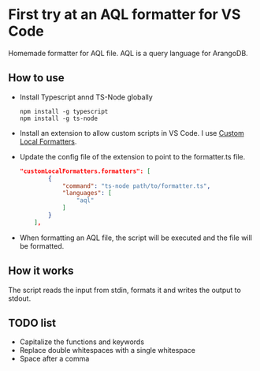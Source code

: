 # First try at an AQL formatter for VS Code


Homemade formatter for AQL file. AQL is a query language for ArangoDB.

## How to use
* Install Typescript annd TS-Node globally
    ```
    npm install -g typescript
    npm install -g ts-node
    ```

* Install an extension to allow custom scripts in VS Code. I use [Custom Local Formatters](https://github.com/JKillian/vscode-custom-local-formatters).

* Update the config file of the extension to point to the formatter.ts file.
    ``` JSON
    "customLocalFormatters.formatters": [
            {
                "command": "ts-node path/to/formatter.ts",
                "languages": [
                    "aql"
                ]
            }
        ],
    ```

* When formatting an AQL file, the script will be executed and the file will be formatted.

## How it works

The script reads the input from stdin, formats it and writes the output to stdout.

## TODO list
* Capitalize the functions and keywords
* Replace double whitespaces with a single whitespace
* Space after a comma